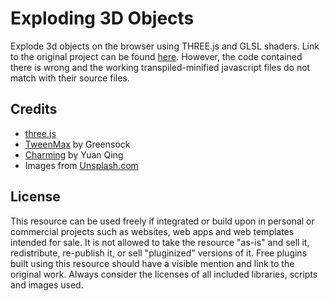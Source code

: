 # Exploding 3D Objects

Explode 3d objects on the browser using THREE.js and GLSL shaders.
Link to the original project can be found [here](https://github.com/akella/ExplodingObjects).
However, the code contained there is wrong and the working transpiled-minified javascript files do not match with their source files.


## Credits

- [three.js](https://threejs.org/)
- [TweenMax](https://greensock.com/tweenmax) by Greensock
- [Charming](https://github.com/yuanqing/charming) by Yuan Qing
- Images from [Unsplash.com](https://unsplash.com/)

## License
This resource can be used freely if integrated or build upon in personal or commercial projects such as websites, web apps and web templates intended for sale. It is not allowed to take the resource "as-is" and sell it, redistribute, re-publish it, or sell "pluginized" versions of it. Free plugins built using this resource should have a visible mention and link to the original work. Always consider the licenses of all included libraries, scripts and images used.
